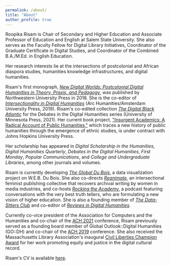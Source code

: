 ```yaml
---
permalink: /about/
title: "About"
author_profile: true
---
```


Roopika Risam is Chair of Secondary and Higher Education and Associate Professor of Education and English at Salem State University. She also serves as the Faculty Fellow for Digital Library Initiatives, Coordinator of the Graduate Certificate in Digital Studies, and Coordinator of the Combined B.A./M.Ed. in English Education.

Her research interests lie at the intersections of postcolonial and African diaspora studies, humanities knowledge infrastructures, and digital humanities.

Risam's first monograph, [_New Digital Worlds: Postcolonial Digital Humanities in Theory, Praxis, and Pedagogy_,](../ndw) was published by Northwestern University Press in 2018. She is the co-editor of [_Intersectionality in Digital Humanities_](../intersectionality) (Arc Humanities/Amsterdam University Press, 2019). Risam's co-edited collection [_The Digital Black Atlantic_](../dba) for the Debates in the Digital Humanities series (University of Minnesota Press, 2021). Her current book project, ["Insurgent Academics: A Radical Account of Public Humanities,"](../insurgent-academics) which traces a new history of public humanities through the emergence of ethnic studies, is under contract with Johns Hopkins University Press.

Her scholarship has appeared in _Digital Scholarship in the Humanities_, _Digital Humanities Quarterly_, _Debates in the Digital Humanities_, _First Monday_, _Popular Communications_, and _College and Undergraduate Libraries_, among other journals and volumes.

Risam is currently developing [_The Global Du Bois_](../global-du-bois), a data visualization project on W.E.B. Du Bois. She also co-directs [_Reanimate_](../reanimate-pub), an intersectional feminist publishing collective that recovers archival writing by women in media industries, and co-hosts [_Rocking the Academy_](../rta), a podcast featuring conversations with the very best truth tellers, who are formulating a new vision of higher education. She is also a founding member of [_The Data-Sitters Club_](../dsc) and co-editor of [_Reviews in Digital Humanities_](../reviews).

Currently co-vice president of the Association for Computers and the Humanities and co-chair of the [ACH 2021](https://ach2021.ach.org/) conference, Risam previously served as a founding board member of Global Outlook::Digital Humanities (GO::DH) and co-chair of the [ACH 2019](http://ach2019.ach.org/) conference. She also received the Massachusetts Library Association's inaugural [Civil Liberties Champion Award](https://www.bostonglobe.com/metro/globelocal/2018/10/05/salem-state-researcher-champion-social-justice/hD19GIS2zRIY1di09Fr0NI/story.html) for her work promoting equity and justice in the digital cultural record.

Risam's CV is available [here](../RisamCVNovember2019.pdf).
